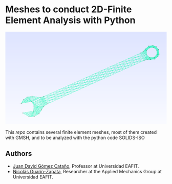 # Meshes to conduct 2D-Finite Element Analysis with Python

![Structured mesh with traingular elements.](./docs/img/llave.png)


This _repo_ contains several finite element meshes, most of them created with GMSH, and to be analyzed with the python code
SOLIDS-ISO
## Authors
- [Juan David Gómez Cataño](http://www.eafit.edu.co/docentes-investigadores/Paginas/juan-gomez.aspx),
    Professor at Universidad EAFIT.
- [Nicolás Guarín-Zapata](https://github.com/nicoguaro),
    Researcher at the Applied Mechanics Group at Universidad EAFIT.
